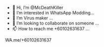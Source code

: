- 👋 Hi, I’m @McDeathKiller
- 👀 I’m interested in WhatsApp Modding...
- 🌱 I’m Virus maker ...
- 💞️ I’m looking to collaborate on someone ...
- 📫 How to reach me +60102631637 ...

<!---
McDeathKiller/McDeathKiller is a ✨ special ✨ repository because its `README.md` (this file) appears on your GitHub profile.
You can click the Preview link to take a look at your changes.
---> WA.me/+60102631637
